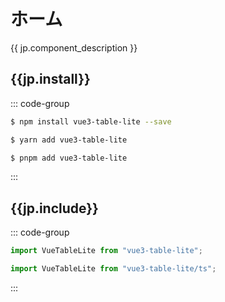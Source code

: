 <script setup>
import * as jp from "/locales/jp.json";
</script>

# ホーム

{{ jp.component_description }}

## {{jp.install}}

::: code-group

```sh [npm]
$ npm install vue3-table-lite --save
```

```sh [yarn]
$ yarn add vue3-table-lite
```

```sh [pnpm]
$ pnpm add vue3-table-lite
```

:::

## {{jp.include}}

::: code-group

```js [JavaScript]
import VueTableLite from "vue3-table-lite";
```

```ts [TypeScript]
import VueTableLite from "vue3-table-lite/ts";
```

:::
